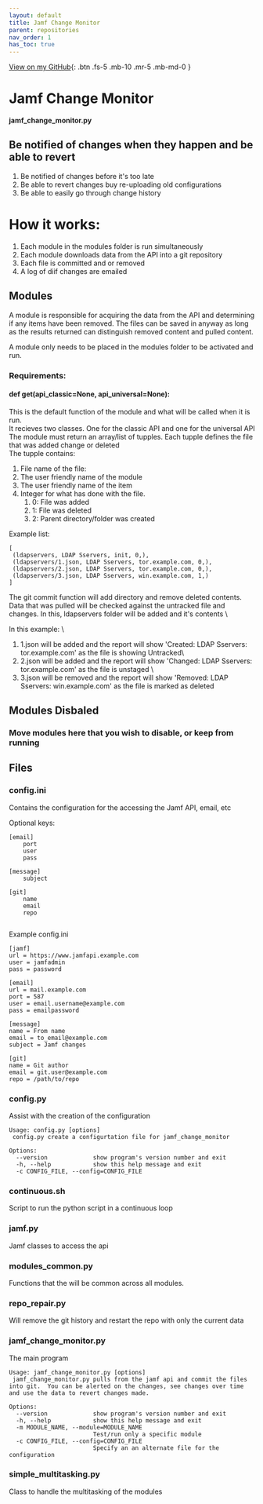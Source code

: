 ```yaml
---
layout: default
title: Jamf Change Monitor
parent: repositories
nav_order: 1
has_toc: true
---
```

[View on my GitHub](https://github.com/thedzy/jamf_change_monitor){: .btn .fs-5 .mb-10 .mr-5 .mb-md-0 }

# Jamf Change Monitor
**__jamf_change_monitor.py__**

## Be notified of changes when they happen and be able to revert
1. Be notified of changes before it's too late
2. Be able to revert changes buy re-uploading old configurations
3. Be able to easily go through change history

# How it works:
1. Each module in the modules folder is run simultaneously
2. Each module downloads data from the API into a git repository
3. Each file is committed and or removed
4. A log of diif changes are emailed





## Modules
A module is responsible for acquiring the data from the API and determining if any items have been removed.  The files can be saved in anyway as long as the results returned can distinguish removed content and pulled content.

A module only needs to be placed in the modules folder to be activated and run.

### Requirements:
#### def get(api_classic=None, api_universal=None):
This is the default function of the module and what will be called when it is run. \
It recieves two classes. One for the classic API and one for the universal API 
The module must return an array/list of tupples. Each tupple defines the file that was added change or deleted \
The tupple contains:
1. File name of the file: 
2. The user friendly name of the module
3. The user friendly name of the item
4. Integer for what has done with the file.
    1. 0: File was added
    2. 1: File was deleted
    3. 2: Parent directory/folder was created
    
  Example list:
  ```
  [
   (ldapservers, LDAP Sservers, init, 0,),
   (ldapservers/1.json, LDAP Sservers, tor.example.com, 0,),
   (ldapservers/2.json, LDAP Sservers, tor.example.com, 0,),
   (ldapservers/3.json, LDAP Sservers, win.example.com, 1,)
  ]
```
The git commit function will add directory and remove deleted contents.  Data that was pulled will be checked against the untracked file and changes.
In this, ldapservers folder will be added and it's contents \

In this example: \
1. 1.json will be added and the report will show 'Created: LDAP Sservers: tor.example.com' as the file is  showing Untracked\
2. 2.json will be added and the report will show 'Changed: LDAP Sservers: tor.example.com' as the file is unstaged \
3. 3.json will be removed and the report will show 'Removed: LDAP Sservers: win.example.com' as the file is marked as deleted

## Modules Disbaled
### Move modules here that you wish to disable, or keep from running


## Files
### config.ini
Contains the configuration for the accessing the Jamf API, email, etc

Optional keys:
```
[email]
    port
    user
    pass

[message]
    subject

[git]
    name
    email
    repo


```

Example config.ini
```
[jamf]
url = https://www.jamfapi.example.com
user = jamfadmin
pass = password

[email]
url = mail.example.com
port = 587
user = email.username@example.com
pass = emailpassword

[message]
name = From name
email = to_email@example.com
subject = Jamf changes

[git]
name = Git author
email = git.user@example.com
repo = /path/to/repo
```

### config.py
Assist with the creation of the configuration
```
Usage: config.py [options]
 config.py create a configurtation file for jamf_change_monitor

Options:
  --version             show program's version number and exit
  -h, --help            show this help message and exit
  -c CONFIG_FILE, --config=CONFIG_FILE
```

### continuous.sh
Script to run the python script in a continuous loop

### jamf.py
Jamf classes to access the api

### modules_common.py
Functions that the will be common across all modules.

### repo_repair.py
Will remove the git history and restart the repo with only the current data

### jamf_change_monitor.py
The main program
```
Usage: jamf_change_monitor.py [options]
 jamf_change_monitor.py pulls from the jamf api and commit the files into git.  You can be alerted on the changes, see changes over time and use the data to revert changes made.

Options:
  --version             show program's version number and exit
  -h, --help            show this help message and exit
  -m MODULE_NAME, --module=MODULE_NAME
                        Test/run only a specific module
  -c CONFIG_FILE, --config=CONFIG_FILE
                        Specify an an alternate file for the configuration
```

### simple_multitasking.py
Class to handle the multitasking of the modules
